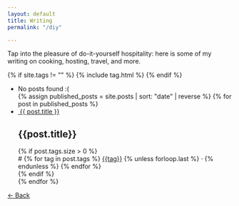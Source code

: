```yaml
---
layout: default
title: Writing
permalink: "/diy"

---
```

Tap into the pleasure of do-it-yourself hospitality: here is some of my writing on cooking, hosting, travel, and more.

{% if site.tags != "" %}
{% include tag.html %}
{% endif %}

<ul id="posts">
<li id="no-posts-found">No posts found :(</li>
<!-- DO WHERE PUBLISHED ONCE ON REAL SITE -->
{% assign published_posts = site.posts | sort: "date" | reverse %}
{% for post in published_posts %}
<li class="post {{ post.tags | join: '-tag ' | append: '-tag' }}">
<a href="?page=diy&post={{ post.url | remove_first: '/'}}" onclick="return showPost(this.search)">
<img src="{{ post.icon }}" alt="">
<span>{{ post.title }}</span>
</a>
<div>
<h2>{{post.title}}</h2>
{% if post.tags.size > 0 %}
<div id="tags">#
{% for tag in post.tags %}
<a href="/?page=diy&tag={{ tag }}" onclick="return filterPosts('{{ tag }}')">{{tag}}</a>
{% unless forloop.last %}
·
{% endunless %}
{% endfor %}
</div>
{% endif %}
</div>
</li>
{% endfor %}
</ul>
<article id="post"></article>
<div id="back-button"><a href="?page=diy" onclick="return goBack()">← Back</a></div>
